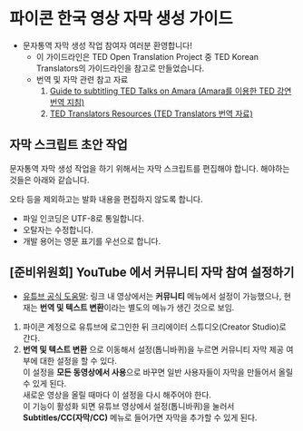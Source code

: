 # 파이콘 한국 영상 자막 생성 가이드

* 문자통역 자막 생성 작업 참여자 여러분 환영합니다!
    * 이 가이드라인은 TED Open Translation Project 중 TED Korean Translators의 가이드라인을 참고로 만들었습니다.
    * 번역 및 자막 관련 참고 자료
        1. [Guide to subtitling TED Talks on Amara (Amara를 이용한 TED 강연 번역 지침)](https://docs.google.com/document/pub?utm_campaign&id=1PNv_ZmHzbdER1rzoo8J65Xgm3nZ7WcjjBhumIPkD6Yg&utm_medium=on.ted.com-static&utm_source=amara.org&utm_content=awesm-publisher)
        2. [TED Translators Resources (TED Translators 번역  자료)](http://translations.ted.org/wiki/OTP_Resources:_Main_guide)
        
## 자막 스크립트 초안 작업

문자통역 자막 생성 작업을 하기 위해서는 자막 스크립트를 편집해야 합니다. 해야하는 것들은 아래와 같습니다.

오타 등을 제외하고는 발화 내용을 편집하지 않도록 합니다.

* 파일 인코딩은 UTF-8로 통일합니다.
* 오탈자는 수정합니다.
* 개발 용어는 영문 표기를 우선으로 합니다.

## [준비위원회] YouTube 에서 커뮤니티 자막 참여 설정하기

* [유튜브 공식 도움말](https://support.google.com/youtube/answer/6052538?hl=ko): 링크 내 영상에서는 **커뮤니티** 메뉴에서 설정이 가능했으나,
현재는 **번역 및 텍스트 변환**이라는 별도의 메뉴가 생긴 것으로 보임.

1. 파이콘 계정으로 유튜브에 로그인한 뒤 크리에이터 스튜디오(Creator Studio)로 간다.
2. **번역 및 텍스트 변환** 으로 이동해서 설정(톱니바퀴)을 누르면 커뮤니티 자막 제공 여부에 대한 설정을 할 수 있다.<br>이 설정을 **모든 동영상에서 사용**으로 바꾸면 일반 사용자들이 자막을 만들어서 올릴 수 있게 된다.<br>새로운 영상을 올릴 때마다 이 설정을 다시 해주어야 한다.<br>이 기능이 활성화 되면 유튜브 영상에서 설정(톱니바퀴)을 눌러서 **Subtitles/CC(자막/CC)** 메뉴로 들어가면 자막을 추가할 수 있게 된다.
